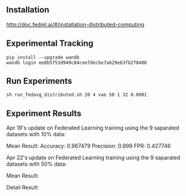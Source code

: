 ## Installation
http://doc.fedml.ai/#/installation-distributed-computing

## Experimental Tracking
```
pip install --upgrade wandb
wandb login ee0b5f53d949c84cee7decbe7a629e63fb2f8408
```

## Run Experiments
```
sh run_fedavg_distributed.sh 20 4 vae 50 1 32 0.0001
```
## Experiment Results
Apr 19's update on Federated Learning training using the 9 saparated datasets with 10% data:

Mean Result:
Accuracy: 0.967479 Precision: 0.999 FPR: 0.427746

Apr 22's update on Federated Learning training using the 9 saparated datasets with 50% data:

Mean Result:



Detail Result:

